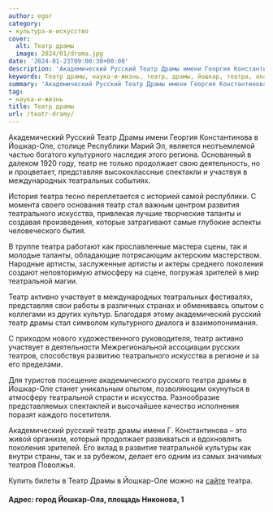 ```yaml
---
author: egor
category:
- культура-и-искусство
cover:
  alt: Театр драмы
  image: 2024/01/drama.jpg
date: '2024-01-23T09:00:30+00:00'
description: 'Академический Русский Театр Драмы имени Георгия Константинова в Йошкар-Оле, столице Республики Марий Эл, является неотъемлемой частью богатого культурного...'
keywords: Театр драмы, наука-и-жизнь, театр, драмы, йошкар, театра, академический, русский, оле, искусства, театральной, имени, константинова, республики, культурного, продолжает, представляя
summary: 'Академический Русский Театр Драмы имени Георгия Константинова в Йошкар-Оле, столице Республики Марий Эл, является неотъемлемой частью богатого культурного...'
tag:
- наука-и-жизнь
title: Театр драмы
url: /teatr-dramy/
---
```


Академический Русский Театр Драмы имени Георгия Константинова в Йошкар-Оле, столице Республики Марий Эл, является неотъемлемой частью богатого культурного наследия этого региона. Основанный в далеком 1920 году, театр не только продолжает свою деятельность, но и процветает, представляя высококлассные спектакли и участвуя в международных театральных событиях.

История театра тесно переплетается с историей самой республики. С момента своего основания театр стал важным центром развития театрального искусства, привлекая лучшие творческие таланты и создавая произведения, которые затрагивают самые глубокие аспекты человеческого бытия.

В труппе театра работают как прославленные мастера сцены, так и молодые таланты, обладающие потрясающим актерским мастерством. Народные артисты, заслуженные артисты и актеры среднего поколения создают неповторимую атмосферу на сцене, погружая зрителей в мир театральной магии.

Театр активно участвует в международных театральных фестивалях, представляя свои работы в различных странах и обмениваясь опытом с коллегами из других культур. Благодаря этому академический русский театр драмы стал символом культурного диалога и взаимопонимания.

С приходом нового художественного руководителя, театр активно участвует в деятельности Межрегиональной ассоциации русских театров, способствуя развитию театрального искусства в регионе и за его пределами.

Для туристов посещение академического русского театра драмы в Йошкар-Оле станет уникальным опытом, позволяющим окунуться в атмосферу театральной страсти и искусства. Разнообразие представляемых спектаклей и высочайшее качество исполнения поразят каждого посетителя.

Академический русский театр драмы имени Г. Константинова – это живой организм, который продолжает развиваться и вдохновлять поколения зрителей. Его вклад в развитие театральной культуры как внутри страны, так и за рубежом, делает его одним из самых значимых театров Поволжья.

Купить билеты в Театр Драмы в Йошкар-Оле можно на [сайте](https://rusdramtheatre.ru/afisha/) театра.

#### Адрес: город Йошкар-Ола, площадь Никонова, 1